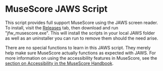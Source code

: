 # MuseScore JAWS Script

This script provides full support MuseScore using the JAWS screen reader.
To install, visit the [Releases](https://github.com/MarcSabatella/Accessibility/releases) tab,
then download and run "jfw_musescore.exe".
This will install the scripts in your local JAWS folder
as well as an uninstaller you can run to remove them should the need arise.

There are no special functions to learn in this JAWS script.
They merely help make sure MuseScore actually functions as expected with JAWS.
For more information on using the accessibility features in MuseScore,
see the [section on Accessibility in the MuseScore Handbook](https://musescore.org/en/handbook/3/accessibility).
